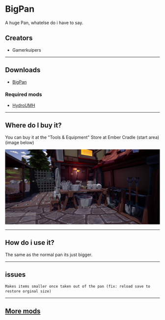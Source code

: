 # BigPan

A huge Pan, whatelse do i have to say.

## Creators

- Gamerkuipers

-------

## Downloads

- [BigPan](https://github.com/Gamerkuipers/Hydroneer-Modding/raw/main/1.x/500-BigPan_P.pak)

### Required mods

- [HydroUMH](https://github.com/RHlNO/HydroneerModding/raw/main/Release%20Mods/501-HydroUMH_P.pak)

-------

## Where do I buy it?

You can buy it at the "Tools & Equipment" Store at Ember Cradle (start area) (image below)

![BigPan](./img/Store_BigPan.png)

-------

## How do i use it?

The same as the normal pan its just bigger.

-------

## issues

    Makes items smaller once taken out of the pan (fix: reload save to restore orginal size)

-------

## [More mods](../../../)
